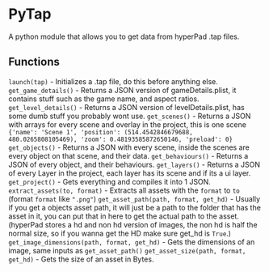 # PyTap
A python module that allows you to get data from hyperPad .tap files.

## Functions
`launch(tap)` - Initializes a .tap file, do this before anything else.
`get_game_details()` - Returns a JSON version of gameDetails.plist, it contains stuff such as the game name, and aspect ratios.
`get_level_details()` - Returns a JSON version of levelDetails.plist, has some dumb stuff you probably wont use.
`get_scenes()` - Returns a JSON with arrays for every scene and overlay in the project, this is one scene `{'name': 'Scene 1', 'position': (514.4542846679688, 480.0265808105469), 'zoom': 0.48193585872650146, 'preload': 0}`
`get_objects()` - Returns a JSON with every scene, inside the scenes are every object on that scene, and their data.
`get_behaviours()` - Returns a JSON of every object, and their behaviours.
`get_layers()` - Returns a JSON of every Layer in the project, each layer has its scene and if its a ui layer.
`get_project()` - Gets everything and compiles it into 1 JSON.
`extract_assets(to, format)` - Extracts all assets with the `format` to `to` (format `format` like `".png"`)
`get_asset_path(path, format, get_hd)` - Usually if you get a objects asset path, it will just be a path to the folder that has the asset in it, you can put that in here to get the actual path to the asset. (hyperPad stores a hd and non hd version of images, the non hd is half the normal size, so if you wanna get the HD make sure get_hd is `True`.)
`get_image_dimensions(path, format, get_hd)` - Gets the dimensions of an image, same inputs as `get_asset_path()`
`get_asset_size(path, format, get_hd)` - Gets the size of an asset in Bytes.
